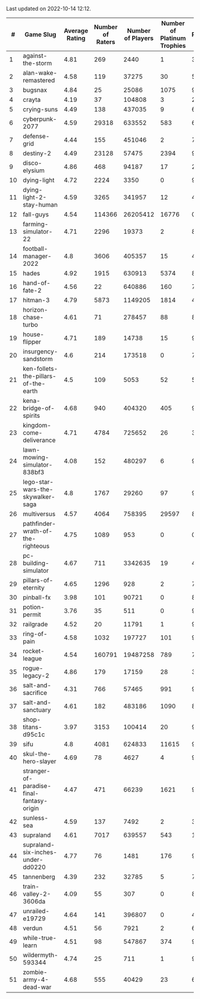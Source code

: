Last updated on 2022-10-14 12:12.


|#|Game Slug|Average Rating|Number of Raters|Number of Players|Number of Platinum Trophies|Max Rarity (%)|
|---|---|---|---|---|---|---|
|1|against-the-storm|4.81|269|2440|1|33|
|2|alan-wake-remastered|4.58|119|37275|30|5|
|3|bugsnax|4.84|25|25086|1075|97|
|4|crayta|4.19|37|104808|3|23|
|5|crying-suns|4.49|138|437035|9|65|
|6|cyberpunk-2077|4.59|29318|633552|583|61|
|7|defense-grid|4.44|155|451046|2|79|
|8|destiny-2|4.49|23128|57475|2394|97|
|9|disco-elysium|4.86|468|94187|17|28|
|10|dying-light|4.72|2224|3350|0|98|
|11|dying-light-2-stay-human|4.59|3265|341957|12|48|
|12|fall-guys|4.54|114366|26205412|16776|0.9|
|13|farming-simulator-22|4.71|2296|19373|2|83|
|14|football-manager-2022|4.8|3606|405357|15|48|
|15|hades|4.92|1915|630913|5374|89|
|16|hand-of-fate-2|4.56|22|640886|160|72|
|17|hitman-3|4.79|5873|1149205|1814|48|
|18|horizon-chase-turbo|4.61|71|278457|88|83|
|19|house-flipper|4.71|189|14738|15|93|
|20|insurgency-sandstorm|4.6|214|173518|0|7|
|21|ken-follets-the-pillars-of-the-earth|4.5|109|5053|52|56|
|22|kena-bridge-of-spirits|4.68|940|404320|405|94|
|23|kingdom-come-deliverance|4.71|4784|725652|26|30|
|24|lawn-mowing-simulator-838bf3|4.08|152|480297|6|90|
|25|lego-star-wars-the-skywalker-saga|4.8|1767|29260|97|98|
|26|multiversus|4.57|4064|758395|29597|81|
|27|pathfinder-wrath-of-the-righteous|4.75|1089|953|0|0.1|
|28|pc-building-simulator|4.67|711|3342635|19|47|
|29|pillars-of-eternity|4.65|1296|928|2|79|
|30|pinball-fx|3.98|101|90721|0|86|
|31|potion-permit|3.76|35|511|0|96|
|32|railgrade|4.52|20|11791|1|98|
|33|ring-of-pain|4.58|1032|197727|101|97|
|34|rocket-league|4.54|160791|19487258|789|74|
|35|rogue-legacy-2|4.86|179|17159|28|36|
|36|salt-and-sacrifice|4.31|766|57465|991|91|
|37|salt-and-sanctuary|4.61|182|483186|1090|83|
|38|shop-titans-d95c1c|3.97|3153|100414|20|98|
|39|sifu|4.8|4081|624833|11615|96|
|40|skul-the-hero-slayer|4.69|78|4627|4|96|
|41|stranger-of-paradise-final-fantasy-origin|4.47|471|66239|1621|98|
|42|sunless-sea|4.59|137|7492|2|38|
|43|supraland|4.61|7017|639557|543|100|
|44|supraland-six-inches-under-dd0220|4.77|76|1481|176|99|
|45|tannenberg|4.39|232|32785|5|79|
|46|train-valley-2-3606da|4.09|55|307|0|88|
|47|unrailed-e19729|4.64|141|396807|0|40|
|48|verdun|4.51|56|7921|2|67|
|49|while-true-learn|4.51|98|547867|374|93|
|50|wildermyth-593344|4.74|25|711|1|90|
|51|zombie-army-4-dead-war|4.68|555|40429|23|66|
